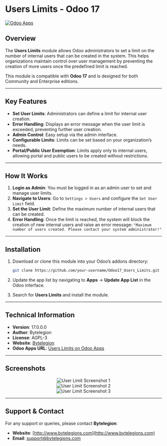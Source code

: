 # Users Limits - Odoo 17

[![Odoo Apps](https://img.shields.io/badge/Odoo-Apps%20Store-brightgreen)](https://apps.odoo.com/apps/modules/16.0/legion_user_limit/)

## Overview

The **Users Limits** module allows Odoo administrators to set a limit on the number of internal users that can be created in the system. This helps organizations maintain control over user management by preventing the creation of more users once the predefined limit is reached.

This module is compatible with **Odoo 17** and is designed for both Community and Enterprise editions.

---

## Key Features

- **Set User Limits**: Administrators can define a limit for internal user creation.
- **Error Handling**: Displays an error message when the user limit is exceeded, preventing further user creation.
- **Admin Control**: Easy setup via the admin interface.
- **Configurable Limits**: Limits can be set based on your organization’s needs.
- **Portal/Public User Exemption**: Limits apply only to internal users, allowing portal and public users to be created without restrictions.

---

## How It Works

1. **Login as Admin**: You must be logged in as an admin user to set and manage user limits.
2. **Navigate to Users**: Go to `Settings > Users` and configure the `Set User Limit` field.
3. **Set the User Limit**: Define the maximum number of internal users that can be created.
4. **Error Handling**: Once the limit is reached, the system will block the creation of new internal users and raise an error message: 
   `"Maximum number of users created. Please contact your system administrator!"`

---

## Installation

1. Download or clone this module into your Odoo’s addons directory:
   ```bash
   git clone https://github.com/your-username/Odoo17_Users_Limits.git
   ```

2. Update the app list by navigating to **Apps** -> **Update App List** in the Odoo interface.
   
3. Search for **Users Limits** and install the module.

---

## Technical Information

- **Version**: 17.0.0.0
- **Author**: Bytelegion
- **License**: AGPL-3
- **Website**: [Bytelegion](http://www.bytelegions.com)
- **Odoo Apps URL**: [Users Limits on Odoo Apps](https://apps.odoo.com/apps/modules/16.0/legion_user_limit/)

---

## Screenshots

<p align="center">
  <img src="https://i.imgur.com/0zAclhq.jpeg" alt="User Limit Screenshot 1"/>
  <br/>
  <img src="https://i.imgur.com/RjZZZNW.png" alt="User Limit Screenshot 2"/>
  <br/>
  <img src="https://i.imgur.com/5TIHskS.png" alt="User Limit Screenshot 3"/>
</p>

---

## Support & Contact

For any support or queries, please contact **Bytelegion**:

- **Website**: [http://www.bytelegions.com](http://www.bytelegions.com)
- **Email**: support@bytelegions.com
